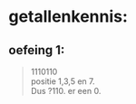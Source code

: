 # getallenkennis:
## oefeing 1:
> 1110110<br>
>  positie 1,3,5 en 7.<br>
> Dus ?110.
> er een 0.<br>